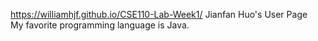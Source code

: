 https://williamhjf.github.io/CSE110-Lab-Week1/
Jianfan Huo's User Page </br>
My favorite programming language is Java.
